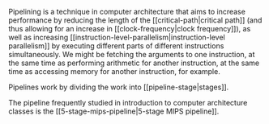 Pipelining is a technique in computer architecture that aims to increase performance by reducing the length of the [[critical-path|critical path]] (and thus allowing for an increase in [[clock-frequency|clock frequency]]), as well as increasing [[instruction-level-parallelism|instruction-level parallelism]] by executing different parts of different instructions simultaneously. We might be fetching the arguments to one instruction, at the same time as performing arithmetic for another instruction, at the same time as accessing memory  for another instruction, for example.

Pipelines work by dividing the work into [[pipeline-stage|stages]].

The pipeline frequently studied in introduction to computer architecture classes is the [[5-stage-mips-pipeline|5-stage MIPS pipeline]].

